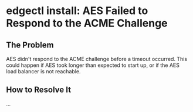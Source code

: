 # edgectl install: AES Failed to Respond to the ACME Challenge
 
## The Problem

AES didn't respond to the ACME challenge before a timeout occurred.  This could happen if AES took longer than
expected to start up, or if the AES load balancer is not reachable.  

## How to Resolve It

...
